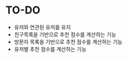 # TO-DO

- 유저와 연관된 유저를 유지
- 친구목록을 기반으로 추천 점수를 계산하는 기능
- 방문자 목록을 기반으로 추천 점수를 계산하는 기능
- 유저별 추천 점수를 계산하는 기능